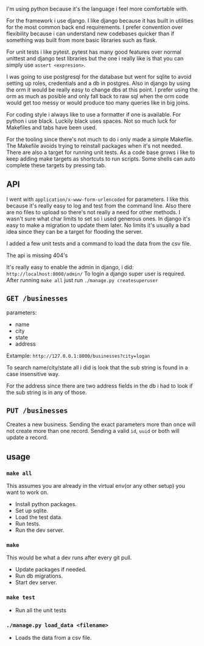 I'm using python because it's the language i feel more comfortable with.

For the framework i use django. I like django because it has built in utilities for the most common back end requirements. I prefer convention over flexibility because i can understand new codebases quicker than if something was built from more basic libraries such as flask.

For unit tests i like pytest. pytest has many good features over normal unittest and django test libraries but the one i really like is that you can simply use `assert <expresion>`.

I was going to use postgresql for the database but went for sqlite to avoid setting up roles, credentials and a db in postgres. Also in django by using the orm it would be really easy to change dbs at this point.
I prefer using the orm as much as posible and only fall back to raw sql when the orm code would get too messy or would produce too many queries like in big joins.

For coding style i always like to use a formatter if one is available.
For python i use black. Luckily black uses spaces. Not so much luck for Makefiles and tabs have been used.

For the tooling since there's not much to do i only made a simple Makefile.
The Makefile avoids trying to reinstall packages when it's not needed. There are also a target for running unit tests.
As a code base grows i like to keep adding make targets as shortcuts to run scripts. Some shells can auto complete these targets by pressing tab.

## API
I went with `application/x-www-form-urlencoded` for parameters.
I like this because it's really easy to log and test from the command line. Also there are no files to upload so there's not really a need for other methods.
I wasn't sure what char limits to set so i used generous ones. In django it's easy to make a migration to update them later. No limits it's usually a bad idea since they can be a target for flooding the server.

I added a few unit tests and a command to load the data from the csv file.

The api is missing 404's

It's really easy to enable the admin in django, i did: `http://localhost:8000/admin/`
To login a django super user is required. After running `make all` just run `./manage.py createsuperuser`

## `GET /businesses`
parameters:
* name
* city
* state
* address

Extample: `http://127.0.0.1:8000/businesses?city=logan`

To search name/city/state all i did is look that the sub string is found in a case insensitive way.

For the address since there are two address fields in the db i had to look if the sub string is in any of those.


## `PUT /businesses`
Creates a new business.
Sending the exact parameters more than once will not create more than one record.
Sending a valid `id`, `uuid` or both will update a record.

## usage

### `make all`
This assumes you are already in the virtual env(or any other setup) you want to work on.
* Install python packages.
* Set up sqlite.
* Load the test data.
* Run tests.
* Run the dev server.

### `make`
This would be what a dev runs after every git pull.
* Update packages if needed.
* Run db migrations.
* Start dev server.

### `make test`
* Run all the unit tests

### `./manage.py load_data <filename>`
* Loads the data from a csv file.
